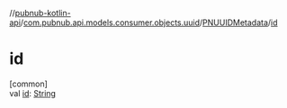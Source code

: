 //[pubnub-kotlin-api](../../../index.md)/[com.pubnub.api.models.consumer.objects.uuid](../index.md)/[PNUUIDMetadata](index.md)/[id](id.md)

# id

[common]\
val [id](id.md): [String](https://kotlinlang.org/api/latest/jvm/stdlib/kotlin-stdlib/kotlin/-string/index.html)
